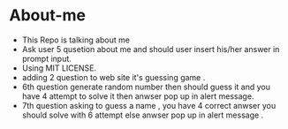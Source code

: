 # About-me
- This Repo is talking about me
- Ask user 5 qusetion about me and  should user insert his/her answer in prompt input.
- Using MIT LICENSE.
- adding 2 question  to web site  it's guessing game .
- 6th question generate random number then should guess it and you have 4 attempt to solve it then anwser pop up in   alert  message.
- 7th question asking to guess a name , you have 4 correct anwser you should solve with 6 attempt else anwser pop up in alert message .



